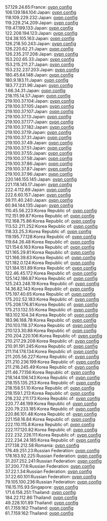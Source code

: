 57.129.24.65:France: [ovpn config](vpn/57_129_24_65.ovpn)  
106.139.184.104:Japan: [ovpn config](vpn/106_139_184_104.ovpn)  
118.109.229.232:Japan: [ovpn config](vpn/118_109_229_232.ovpn)  
119.229.214.209:Japan: [ovpn config](vpn/119_229_214_209.ovpn)  
119.47.199.133:Japan: [ovpn config](vpn/119_47_199_133.ovpn)  
122.208.194.123:Japan: [ovpn config](vpn/122_208_194_123.ovpn)  
124.38.105.163:Japan: [ovpn config](vpn/124_38_105_163.ovpn)  
126.218.50.243:Japan: [ovpn config](vpn/126_218_50_243.ovpn)  
126.220.62.21:Japan: [ovpn config](vpn/126_220_62_21.ovpn)  
126.235.217.208:Japan: [ovpn config](vpn/126_235_217_208.ovpn)  
153.202.65.33:Japan: [ovpn config](vpn/153_202_65_33.ovpn)  
153.215.211.27:Japan: [ovpn config](vpn/153_215_211_27.ovpn)  
153.232.237.203:Japan: [ovpn config](vpn/153_232_237_203.ovpn)  
180.45.64.148:Japan: [ovpn config](vpn/180_45_64_148.ovpn)  
180.9.183.11:Japan: [ovpn config](vpn/180_9_183_11.ovpn)  
183.77.231.96:Japan: [ovpn config](vpn/183_77_231_96.ovpn)  
1.66.34.31:Japan: [ovpn config](vpn/1_66_34_31.ovpn)  
218.115.14.57:Japan: [ovpn config](vpn/218_115_14_57.ovpn)  
219.100.37.104:Japan: [ovpn config](vpn/219_100_37_104.ovpn)  
219.100.37.105:Japan: [ovpn config](vpn/219_100_37_105.ovpn)  
219.100.37.107:Japan: [ovpn config](vpn/219_100_37_107.ovpn)  
219.100.37.13:Japan: [ovpn config](vpn/219_100_37_13.ovpn)  
219.100.37.177:Japan: [ovpn config](vpn/219_100_37_177.ovpn)  
219.100.37.182:Japan: [ovpn config](vpn/219_100_37_182.ovpn)  
219.100.37.19:Japan: [ovpn config](vpn/219_100_37_19.ovpn)  
219.100.37.31:Japan: [ovpn config](vpn/219_100_37_31.ovpn)  
219.100.37.49:Japan: [ovpn config](vpn/219_100_37_49.ovpn)  
219.100.37.51:Japan: [ovpn config](vpn/219_100_37_51.ovpn)  
219.100.37.55:Japan: [ovpn config](vpn/219_100_37_55.ovpn)  
219.100.37.58:Japan: [ovpn config](vpn/219_100_37_58.ovpn)  
219.100.37.86:Japan: [ovpn config](vpn/219_100_37_86.ovpn)  
219.100.37.87:Japan: [ovpn config](vpn/219_100_37_87.ovpn)  
219.100.37.96:Japan: [ovpn config](vpn/219_100_37_96.ovpn)  
220.146.155.145:Japan: [ovpn config](vpn/220_146_155_145.ovpn)  
221.118.145.17:Japan: [ovpn config](vpn/221_118_145_17.ovpn)  
222.4.112.69:Japan: [ovpn config](vpn/222_4_112_69.ovpn)  
222.6.60.157:Japan: [ovpn config](vpn/222_6_60_157.ovpn)  
39.111.40.240:Japan: [ovpn config](vpn/39_111_40_240.ovpn)  
60.94.144.135:Japan: [ovpn config](vpn/60_94_144_135.ovpn)  
110.45.56.223:Korea Republic of: [ovpn config](vpn/110_45_56_223.ovpn)  
112.151.99.87:Korea Republic of: [ovpn config](vpn/112_151_99_87.ovpn)  
112.168.75.86:Korea Republic of: [ovpn config](vpn/112_168_75_86.ovpn)  
113.52.211.252:Korea Republic of: [ovpn config](vpn/113_52_211_252.ovpn)  
118.33.25.3:Korea Republic of: [ovpn config](vpn/118_33_25_3.ovpn)  
119.195.77.128:Korea Republic of: [ovpn config](vpn/119_195_77_128.ovpn)  
119.64.26.48:Korea Republic of: [ovpn config](vpn/119_64_26_48.ovpn)  
121.154.6.163:Korea Republic of: [ovpn config](vpn/121_154_6_163.ovpn)  
121.165.29.81:Korea Republic of: [ovpn config](vpn/121_165_29_81.ovpn)  
121.166.39.63:Korea Republic of: [ovpn config](vpn/121_166_39_63.ovpn)  
121.182.0.124:Korea Republic of: [ovpn config](vpn/121_182_0_124.ovpn)  
121.184.151.89:Korea Republic of: [ovpn config](vpn/121_184_151_89.ovpn)  
122.46.45.172:Korea Republic of: [ovpn config](vpn/122_46_45_172.ovpn)  
125.142.186.87:Korea Republic of: [ovpn config](vpn/125_142_186_87.ovpn)  
125.243.248.19:Korea Republic of: [ovpn config](vpn/125_243_248_19.ovpn)  
14.36.82.143:Korea Republic of: [ovpn config](vpn/14_36_82_143.ovpn)  
175.197.40.65:Korea Republic of: [ovpn config](vpn/175_197_40_65.ovpn)  
175.202.52.183:Korea Republic of: [ovpn config](vpn/175_202_52_183.ovpn)  
175.208.176.81:Korea Republic of: [ovpn config](vpn/175_208_176_81.ovpn)  
175.213.132.55:Korea Republic of: [ovpn config](vpn/175_213_132_55.ovpn)  
183.102.104.34:Korea Republic of: [ovpn config](vpn/183_102_104_34.ovpn)  
183.96.168.78:Korea Republic of: [ovpn config](vpn/183_96_168_78.ovpn)  
210.103.118.37:Korea Republic of: [ovpn config](vpn/210_103_118_37.ovpn)  
210.123.30.88:Korea Republic of: [ovpn config](vpn/210_123_30_88.ovpn)  
210.204.220.106:Korea Republic of: [ovpn config](vpn/210_204_220_106.ovpn)  
210.217.29.208:Korea Republic of: [ovpn config](vpn/210_217_29_208.ovpn)  
210.91.191.245:Korea Republic of: [ovpn config](vpn/210_91_191_245.ovpn)  
211.114.178.134:Korea Republic of: [ovpn config](vpn/211_114_178_134.ovpn)  
211.205.56.227:Korea Republic of: [ovpn config](vpn/211_205_56_227.ovpn)  
211.210.236.199:Korea Republic of: [ovpn config](vpn/211_210_236_199.ovpn)  
211.216.245.49:Korea Republic of: [ovpn config](vpn/211_216_245_49.ovpn)  
211.46.77.156:Korea Republic of: [ovpn config](vpn/211_46_77_156.ovpn)  
218.144.106.143:Korea Republic of: [ovpn config](vpn/218_144_106_143.ovpn)  
218.155.135.253:Korea Republic of: [ovpn config](vpn/218_155_135_253.ovpn)  
218.158.51.10:Korea Republic of: [ovpn config](vpn/218_158_51_10.ovpn)  
218.159.1.213:Korea Republic of: [ovpn config](vpn/218_159_1_213.ovpn)  
218.232.211.173:Korea Republic of: [ovpn config](vpn/218_232_211_173.ovpn)  
220.77.46.199:Korea Republic of: [ovpn config](vpn/220_77_46_199.ovpn)  
220.79.233.185:Korea Republic of: [ovpn config](vpn/220_79_233_185.ovpn)  
220.86.101.48:Korea Republic of: [ovpn config](vpn/220_86_101_48.ovpn)  
221.158.16.84:Korea Republic of: [ovpn config](vpn/221_158_16_84.ovpn)  
222.110.115.8:Korea Republic of: [ovpn config](vpn/222_110_115_8.ovpn)  
222.117.120.82:Korea Republic of: [ovpn config](vpn/222_117_120_82.ovpn)  
222.232.226.111:Korea Republic of: [ovpn config](vpn/222_232_226_111.ovpn)  
222.234.24.185:Korea Republic of: [ovpn config](vpn/222_234_24_185.ovpn)  
217.138.212.58:Romania: [ovpn config](vpn/217_138_212_58.ovpn)  
176.49.251.23:Russian Federation: [ovpn config](vpn/176_49_251_23.ovpn)  
178.163.92.225:Russian Federation: [ovpn config](vpn/178_163_92_225.ovpn)  
31.207.252.241:Russian Federation: [ovpn config](vpn/31_207_252_241.ovpn)  
37.200.77.6:Russian Federation: [ovpn config](vpn/37_200_77_6.ovpn)  
37.22.1.34:Russian Federation: [ovpn config](vpn/37_22_1_34.ovpn)  
37.22.60.101:Russian Federation: [ovpn config](vpn/37_22_60_101.ovpn)  
79.105.100.236:Russian Federation: [ovpn config](vpn/79_105_100_236.ovpn)  
116.15.115.93:Singapore: [ovpn config](vpn/116_15_115_93.ovpn)  
171.6.158.251:Thailand: [ovpn config](vpn/171_6_158_251.ovpn)  
184.22.112.86:Thailand: [ovpn config](vpn/184_22_112_86.ovpn)  
49.228.101.89:Thailand: [ovpn config](vpn/49_228_101_89.ovpn)  
61.7.159.162:Thailand: [ovpn config](vpn/61_7_159_162.ovpn)  
61.7.159.162:Thailand: [ovpn config](vpn/61_7_159_162.ovpn)  
